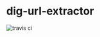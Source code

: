 # dig-url-extractor
![travis ci](https://travis-ci.org/usc-isi-i2/dig-url-extractor.svg?branch=master)
